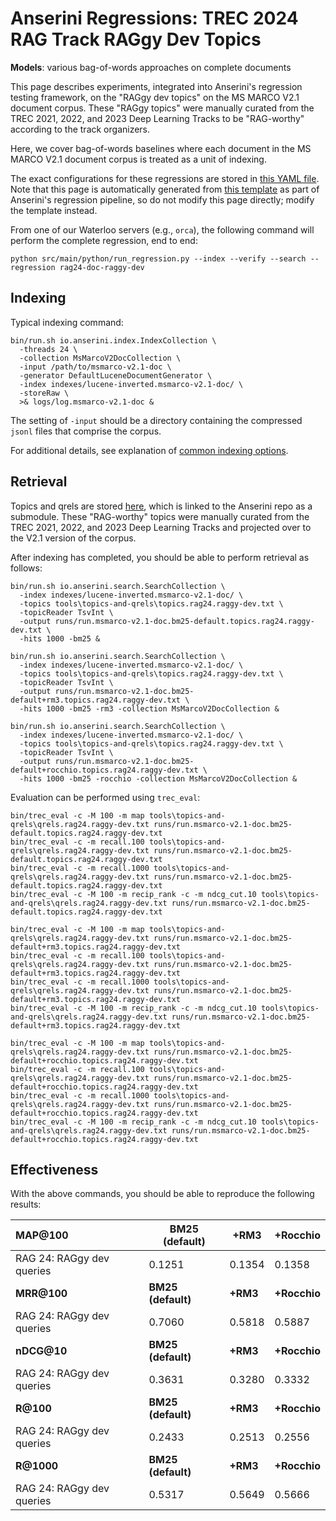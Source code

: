 # Anserini Regressions: TREC 2024 RAG Track RAGgy Dev Topics

**Models**: various bag-of-words approaches on complete documents

This page describes experiments, integrated into Anserini's regression testing framework, on the "RAGgy dev topics" on the MS MARCO V2.1 document corpus.
These "RAGgy topics" were manually curated from the TREC 2021, 2022, and 2023 Deep Learning Tracks to be "RAG-worthy" according to the track organizers.

Here, we cover bag-of-words baselines where each document in the MS MARCO V2.1 document corpus is treated as a unit of indexing.

The exact configurations for these regressions are stored in [this YAML file](../../src/main/resources/regression/rag24-doc-raggy-dev.yaml).
Note that this page is automatically generated from [this template](../../src/main/resources/docgen/templates/rag24-doc-raggy-dev.template) as part of Anserini's regression pipeline, so do not modify this page directly; modify the template instead.

From one of our Waterloo servers (e.g., `orca`), the following command will perform the complete regression, end to end:

```
python src/main/python/run_regression.py --index --verify --search --regression rag24-doc-raggy-dev
```

## Indexing

Typical indexing command:

```
bin/run.sh io.anserini.index.IndexCollection \
  -threads 24 \
  -collection MsMarcoV2DocCollection \
  -input /path/to/msmarco-v2.1-doc \
  -generator DefaultLuceneDocumentGenerator \
  -index indexes/lucene-inverted.msmarco-v2.1-doc/ \
  -storeRaw \
  >& logs/log.msmarco-v2.1-doc &
```

The setting of `-input` should be a directory containing the compressed `jsonl` files that comprise the corpus.

For additional details, see explanation of [common indexing options](../../docs/common-indexing-options.md).

## Retrieval

Topics and qrels are stored [here](https://github.com/castorini/anserini-tools/tree/master/topics-and-qrels), which is linked to the Anserini repo as a submodule.
These "RAG-worthy" topics were manually curated from the TREC 2021, 2022, and 2023 Deep Learning Tracks and projected over to the V2.1 version of the corpus.

After indexing has completed, you should be able to perform retrieval as follows:

```
bin/run.sh io.anserini.search.SearchCollection \
  -index indexes/lucene-inverted.msmarco-v2.1-doc/ \
  -topics tools\topics-and-qrels\topics.rag24.raggy-dev.txt \
  -topicReader TsvInt \
  -output runs/run.msmarco-v2.1-doc.bm25-default.topics.rag24.raggy-dev.txt \
  -hits 1000 -bm25 &

bin/run.sh io.anserini.search.SearchCollection \
  -index indexes/lucene-inverted.msmarco-v2.1-doc/ \
  -topics tools\topics-and-qrels\topics.rag24.raggy-dev.txt \
  -topicReader TsvInt \
  -output runs/run.msmarco-v2.1-doc.bm25-default+rm3.topics.rag24.raggy-dev.txt \
  -hits 1000 -bm25 -rm3 -collection MsMarcoV2DocCollection &

bin/run.sh io.anserini.search.SearchCollection \
  -index indexes/lucene-inverted.msmarco-v2.1-doc/ \
  -topics tools\topics-and-qrels\topics.rag24.raggy-dev.txt \
  -topicReader TsvInt \
  -output runs/run.msmarco-v2.1-doc.bm25-default+rocchio.topics.rag24.raggy-dev.txt \
  -hits 1000 -bm25 -rocchio -collection MsMarcoV2DocCollection &
```

Evaluation can be performed using `trec_eval`:

```
bin/trec_eval -c -M 100 -m map tools\topics-and-qrels\qrels.rag24.raggy-dev.txt runs/run.msmarco-v2.1-doc.bm25-default.topics.rag24.raggy-dev.txt
bin/trec_eval -c -m recall.100 tools\topics-and-qrels\qrels.rag24.raggy-dev.txt runs/run.msmarco-v2.1-doc.bm25-default.topics.rag24.raggy-dev.txt
bin/trec_eval -c -m recall.1000 tools\topics-and-qrels\qrels.rag24.raggy-dev.txt runs/run.msmarco-v2.1-doc.bm25-default.topics.rag24.raggy-dev.txt
bin/trec_eval -c -M 100 -m recip_rank -c -m ndcg_cut.10 tools\topics-and-qrels\qrels.rag24.raggy-dev.txt runs/run.msmarco-v2.1-doc.bm25-default.topics.rag24.raggy-dev.txt

bin/trec_eval -c -M 100 -m map tools\topics-and-qrels\qrels.rag24.raggy-dev.txt runs/run.msmarco-v2.1-doc.bm25-default+rm3.topics.rag24.raggy-dev.txt
bin/trec_eval -c -m recall.100 tools\topics-and-qrels\qrels.rag24.raggy-dev.txt runs/run.msmarco-v2.1-doc.bm25-default+rm3.topics.rag24.raggy-dev.txt
bin/trec_eval -c -m recall.1000 tools\topics-and-qrels\qrels.rag24.raggy-dev.txt runs/run.msmarco-v2.1-doc.bm25-default+rm3.topics.rag24.raggy-dev.txt
bin/trec_eval -c -M 100 -m recip_rank -c -m ndcg_cut.10 tools\topics-and-qrels\qrels.rag24.raggy-dev.txt runs/run.msmarco-v2.1-doc.bm25-default+rm3.topics.rag24.raggy-dev.txt

bin/trec_eval -c -M 100 -m map tools\topics-and-qrels\qrels.rag24.raggy-dev.txt runs/run.msmarco-v2.1-doc.bm25-default+rocchio.topics.rag24.raggy-dev.txt
bin/trec_eval -c -m recall.100 tools\topics-and-qrels\qrels.rag24.raggy-dev.txt runs/run.msmarco-v2.1-doc.bm25-default+rocchio.topics.rag24.raggy-dev.txt
bin/trec_eval -c -m recall.1000 tools\topics-and-qrels\qrels.rag24.raggy-dev.txt runs/run.msmarco-v2.1-doc.bm25-default+rocchio.topics.rag24.raggy-dev.txt
bin/trec_eval -c -M 100 -m recip_rank -c -m ndcg_cut.10 tools\topics-and-qrels\qrels.rag24.raggy-dev.txt runs/run.msmarco-v2.1-doc.bm25-default+rocchio.topics.rag24.raggy-dev.txt
```

## Effectiveness

With the above commands, you should be able to reproduce the following results:

| **MAP@100**                                                                                                  | **BM25 (default)**| **+RM3**  | **+Rocchio**|
|:-------------------------------------------------------------------------------------------------------------|-----------|-----------|-----------|
| RAG 24: RAGgy dev queries                                                                                    | 0.1251    | 0.1354    | 0.1358    |
| **MRR@100**                                                                                                  | **BM25 (default)**| **+RM3**  | **+Rocchio**|
| RAG 24: RAGgy dev queries                                                                                    | 0.7060    | 0.5818    | 0.5887    |
| **nDCG@10**                                                                                                  | **BM25 (default)**| **+RM3**  | **+Rocchio**|
| RAG 24: RAGgy dev queries                                                                                    | 0.3631    | 0.3280    | 0.3332    |
| **R@100**                                                                                                    | **BM25 (default)**| **+RM3**  | **+Rocchio**|
| RAG 24: RAGgy dev queries                                                                                    | 0.2433    | 0.2513    | 0.2556    |
| **R@1000**                                                                                                   | **BM25 (default)**| **+RM3**  | **+Rocchio**|
| RAG 24: RAGgy dev queries                                                                                    | 0.5317    | 0.5649    | 0.5666    |
